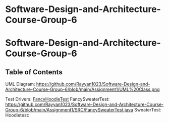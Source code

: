 # Software-Design-and-Architecture-Course-Group-6
# **Software-Design-and-Architecture-Course-Group-6**
## Table of Contents
UML Diagram:
https://github.com/Rayyan1023/Software-Design-and-Architecture-Course-Group-6/blob/main/Assignment1/UML%20Class.png

Test Drivers:
[FancyHoodieTest](https://github.com/Rayyan1023/Software-Design-and-Architecture-Course-Group-6/blob/main/Assignment1/SRC/FancyHoodieTest.java)
FancySweaterTest: https://github.com/Rayyan1023/Software-Design-and-Architecture-Course-Group-6/blob/main/Assignment1/SRC/FancySweaterTest.java
SweaterTest: 
Hoodietest: 
